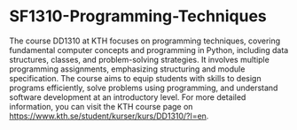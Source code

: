# SF1310-Programming-Techniques
The course DD1310 at KTH focuses on programming techniques, covering fundamental computer concepts and programming in Python, including data structures, classes, and problem-solving strategies. It involves multiple programming assignments, emphasizing structuring and module specification. The course aims to equip students with skills to design programs efficiently, solve problems using programming, and understand software development at an introductory level. For more detailed information, you can visit the KTH course page on https://www.kth.se/student/kurser/kurs/DD1310/?l=en.
